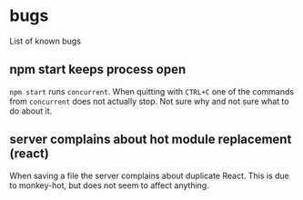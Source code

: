 # bugs

List of known bugs

## npm start keeps process open

`npm start` runs `concurrent`. When quitting with `CTRL+C` one of the commands
from `concurrent` does not actually stop. Not sure why and not sure what to do
about it.


## server complains about hot module replacement (react)

When saving a file the server complains about duplicate React.
This is due to monkey-hot, but does not seem to affect anything.
